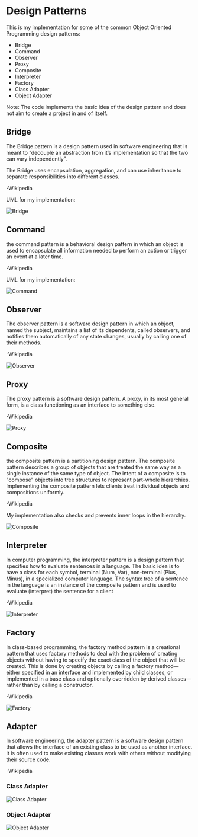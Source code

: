 # Design Patterns

This is my implementation for some of the common Object Oriented Programming design patterns:

* Bridge
* Command
* Observer
* Proxy
* Composite
* Interpreter
* Factory
* Class Adapter
* Object Adapter

Note: The code implements the basic idea of the design pattern and does not aim to create a project in and of itself. 

## Bridge
The Bridge pattern is a design pattern used in software engineering that is meant to “decouple an abstraction from it’s implementation so that the two can vary independently”.

The Bridge uses encapsulation, aggregation, and can use inheritance to separate responsibilities into different classes.

-Wikipedia

UML for my implementation:

![Bridge](https://i.imgur.com/hdh0Itp.png)

## Command

the command pattern is a behavioral design pattern in which an object is used to encapsulate all information needed to perform an action or trigger an event at a later time.

-Wikipedia

UML for my implementation:

![Command](https://i.imgur.com/6MhmUR0.png)

## Observer

The observer pattern is a software design pattern in which an object, named the subject, maintains a list of its dependents, called observers, and notifies them automatically of any state changes, usually by calling one of their methods.

-Wikipedia

![Observer](https://i.imgur.com/V4PPS6u.png)

## Proxy

The proxy pattern is a software design pattern. A proxy, in its most general form, is a class functioning as an interface to something else.

-Wikipedia

![Proxy](https://i.imgur.com/X7sBXEb.png)

## Composite

the composite pattern is a partitioning design pattern. The composite pattern describes a group of objects that are treated the same way as a single instance of the same type of object. The intent of a composite is to "compose" objects into tree structures to represent part-whole hierarchies. Implementing the composite pattern lets clients treat individual objects and compositions uniformly.

-Wikipedia

My implementation also checks and prevents inner loops in the hierarchy.

![Composite](https://i.imgur.com/YhGsP5W.png)

## Interpreter

In computer programming, the interpreter pattern is a design pattern that specifies how to evaluate sentences in a language. The basic idea is to have a class for each symbol, terminal (Num, Var), non-terminal (Plus, Minus), in a specialized computer language. The syntax tree of a sentence in the language is an instance of the composite pattern and is used to evaluate (interpret) the sentence for a client

-Wikipedia

![Interpreter](https://i.imgur.com/ISTkAf0.png)

## Factory

In class-based programming, the factory method pattern is a creational pattern that uses factory methods to deal with the problem of creating objects without having to specify the exact class of the object that will be created. This is done by creating objects by calling a factory method—either specified in an interface and implemented by child classes, or implemented in a base class and optionally overridden by derived classes—rather than by calling a constructor.

-Wikipedia

![Factory](https://i.imgur.com/vlShqav.png)

## Adapter
In software engineering, the adapter pattern is a software design pattern that allows the interface of an existing class to be used as another interface. It is often used to make existing classes work with others without modifying their source code.

-Wikipedia

### Class Adapter
![Class Adapter](https://i.imgur.com/3UBVEvU.png)

### Object Adapter
![Object Adapter](https://i.imgur.com/1YTcdZX.png)

